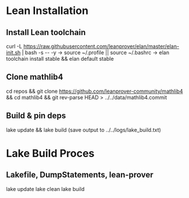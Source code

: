 # Lean Installation
## Install Lean toolchain 
curl -L https://raw.githubusercontent.com/leanprover/elan/master/elan-init.sh | bash -s -- -y → source ~/.profile || source ~/.bashrc → elan toolchain install stable && elan default stable

## Clone mathlib4
cd repos && git clone https://github.com/leanprover-community/mathlib4 && cd mathlib4 && git rev-parse HEAD > ../../data/mathlib4.commit

## Build & pin deps
lake update && lake build (save output to ../../logs/lake_build.txt)

# Lake Build Proces
## Lakefile, DumpStatements, lean-prover
lake update
lake clean
lake build

